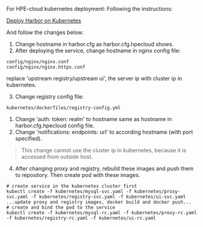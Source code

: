 For HPE-cloud kubernetes deployment:
Following the instructions:

[Deploy Harbor on Kubernetes](../docs/kubernetes_deployment.md)

And follow the changes below:

1. Change hostname in harbor.cfg as harbor.cfg.hpecloud shows.
2. After deploying the service, change hostname in nginx config file:
  ```
  config/nginx/nginx.conf
  config/nginx/nginx.https.conf
  ```
  replace 'upstream registry/upstream ui', the server ip with cluster ip in kubernetes.

3. Change registry config file:
  ```
  kubernetes/dockerfiles/registry-config.yml
  ```
  1. Change 'auth: token: realm' to hostname same as hostname in harbor.cfg.hpecloud config file.
  2. Change 'notifications: endpoints: url' to according hostname (with port specified).
  
  >This change cannot use the cluster ip in kubernetes, because it is accessed from outside host.

4. After changing proxy and registry, rebuild these images and push them to repository. Then create pod with these images.
  ```
  # create service in the kubernetes cluster first
  kubectl create -f kubernetes/mysql-svc.yaml -f kubernetes/proxy-svc.yaml -f kubernetes/registry-svc.yaml -f kubernetes/ui-svc.yaml
  ...update proxy and registry images, docker build and docker push...
  # create and bind the pod to the service
  kubectl create -f kubernetes/mysql-rc.yaml -f kubernetes/proxy-rc.yaml -f kubernetes/registry-rc.yaml -f kubernetes/ui-rc.yaml
  ```
